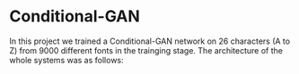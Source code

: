# Conditional-GAN
In this project we trained a Conditional-GAN network on 26 characters (A to Z) from 9000 different fonts in the trainging stage. The architecture of the whole systems was as follows:
